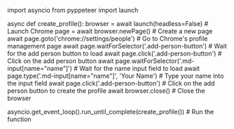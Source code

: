 
import asyncio
from pyppeteer import launch

async def create_profile():
    browser = await launch(headless=False)  # Launch Chrome
    page = await browser.newPage()  # Create a new page
    await page.goto('chrome://settings/people')  # Go to Chrome's profile management page
    await page.waitForSelector('.add-person-button')  # Wait for the add person button to load
    await page.click('.add-person-button')  # Click on the add person button
    await page.waitForSelector('.md-input[name="name"]')  # Wait for the name input field to load
    await page.type('.md-input[name="name"]', 'Your Name')  # Type your name into the input field
    await page.click('.add-person-button')  # Click on the add person button to create the profile
    await browser.close()  # Close the browser

asyncio.get_event_loop().run_until_complete(create_profile())  # Run the function